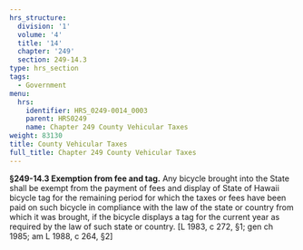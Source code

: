 ```yaml
---
hrs_structure:
  division: '1'
  volume: '4'
  title: '14'
  chapter: '249'
  section: 249-14.3
type: hrs_section
tags:
  - Government
menu:
  hrs:
    identifier: HRS_0249-0014_0003
    parent: HRS0249
    name: Chapter 249 County Vehicular Taxes
weight: 83130
title: County Vehicular Taxes
full_title: Chapter 249 County Vehicular Taxes
---
```

**§249-14.3 Exemption from fee and tag.** Any bicycle brought into the State shall be exempt from the payment of fees and display of State of Hawaii bicycle tag for the remaining period for which the taxes or fees have been paid on such bicycle in compliance with the law of the state or country from which it was brought, if the bicycle displays a tag for the current year as required by the law of such state or country. [L 1983, c 272, §1; gen ch 1985; am L 1988, c 264, §2]
